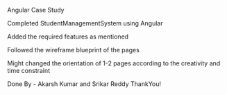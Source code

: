 Angular Case Study

Completed StudentManagementSystem using Angular


Added the required features as mentioned


Followed the wireframe blueprint of the pages


Might changed the orientation of 1-2 pages according to the creativity and time constraint

Done By - Akarsh Kumar and Srikar Reddy
ThankYou!
